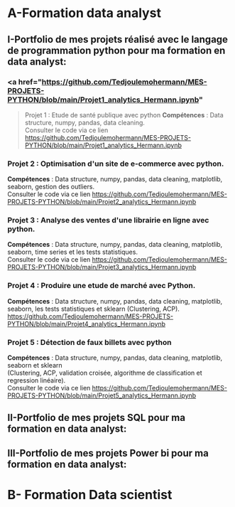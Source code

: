 # A-Formation data analyst 

## I-Portfolio de mes projets réalisé avec le langage de programmation python pour ma formation en data analyst:   
### <a href="https://github.com/Tedjoulemohermann/MES-PROJETS-PYTHON/blob/main/Projet1_analytics_Hermann.ipynb"
>Projet 1 : Etude de santé publique avec python </a> 
<b>Compétences</b> : Data structure, numpy, pandas, data cleaning.     
Consulter le code via ce lien
https://github.com/Tedjoulemohermann/MES-PROJETS-PYTHON/blob/main/Projet1_analytics_Hermann.ipynb

### Projet 2 : Optimisation d'un site de e-commerce avec python.  
<b>Compétences</b>  : Data structure, numpy, pandas, data cleaning, matplotlib, seaborn, gestion des outliers.        
Consulter le code via ce lien
https://github.com/Tedjoulemohermann/MES-PROJETS-PYTHON/blob/main/Projet2_analytics_Hermann.ipynb

### Projet 3 : Analyse des ventes d'une librairie en ligne avec python.    
<b>Compétences</b> : Data structure, numpy, pandas, data cleaning, matplotlib, seaborn, time series et les tests statistiques.      
Consulter le code via ce lien
https://github.com/Tedjoulemohermann/MES-PROJETS-PYTHON/blob/main/Projet3_analytics_Hermann.ipynb

### Projet 4 : Produire une etude de marché avec Python.    
<b>Compétences</b>  : Data structure, numpy, pandas, data cleaning, matplotlib, seaborn, les tests statistiques et sklearn (Clustering, ACP).    
https://github.com/Tedjoulemohermann/MES-PROJETS-PYTHON/blob/main/Projet4_analytics_Hermann.ipynb

### Projet 5 : Détection de faux billets avec python  
<b>Compétences</b>  : Data structure, numpy, pandas, data cleaning, matplotlib, seaborn et sklearn   
(Clustering, ACP, validation croisée, algorithme de classification et regression linéaire).      
Consulter le code via ce lien
https://github.com/Tedjoulemohermann/MES-PROJETS-PYTHON/blob/main/Projet5_analytics_Hermann.ipynb

## II-Portfolio de mes projets  SQL pour ma formation en data analyst:
## III-Portfolio de mes projets Power bi pour ma formation en data analyst:
# B- Formation Data scientist
